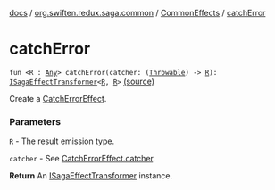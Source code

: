 [docs](../../index.md) / [org.swiften.redux.saga.common](../index.md) / [CommonEffects](index.md) / [catchError](./catch-error.md)

# catchError

`fun <R : `[`Any`](https://kotlinlang.org/api/latest/jvm/stdlib/kotlin/-any/index.html)`> catchError(catcher: (`[`Throwable`](https://kotlinlang.org/api/latest/jvm/stdlib/kotlin/-throwable/index.html)`) -> `[`R`](catch-error.md#R)`): `[`ISagaEffectTransformer`](../-i-saga-effect-transformer.md)`<`[`R`](catch-error.md#R)`, `[`R`](catch-error.md#R)`>` [(source)](https://github.com/protoman92/KotlinRedux/tree/master/common/common-saga/src/main/kotlin/org/swiften/redux/saga/common/CommonEffects.kt#L33)

Create a [CatchErrorEffect](../-catch-error-effect/index.md).

### Parameters

`R` - The result emission type.

`catcher` - See [CatchErrorEffect.catcher](../-catch-error-effect/catcher.md).

**Return**
An [ISagaEffectTransformer](../-i-saga-effect-transformer.md) instance.

